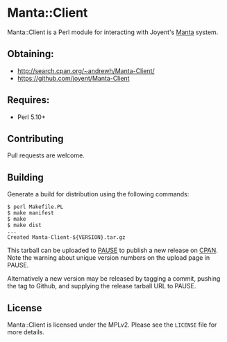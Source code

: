 # Manta::Client

Manta::Client is a Perl module for interacting with Joyent's [Manta](http://https://apidocs.joyent.com/manta/) system.

## Obtaining:
 * http://search.cpan.org/~andrewh/Manta-Client/
 * https://github.com/joyent/Manta-Client

## Requires:
 * Perl 5.10+

## Contributing
Pull requests are welcome.

## Building

Generate a build for distribution using the following commands:
```
$ perl Makefile.PL
$ make manifest
$ make
$ make dist
...
Created Manta-Client-${VERSION}.tar.gz
```

This tarball can be uploaded to [PAUSE](https://pause.perl.org/) to publish a new release on [CPAN](https://www.cpan.org/). Note the warning about unique version numbers on the upload page in PAUSE.

Alternatively a new version may be released by tagging a commit, pushing the tag to Github, and supplying the release tarball URL to PAUSE.

## License
Manta::Client is licensed under the MPLv2. Please see the `LICENSE` file for more details.
